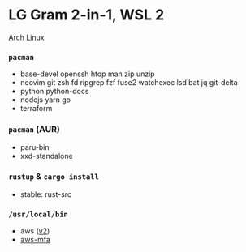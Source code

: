 LG Gram 2-in-1, WSL 2
========
[Arch Linux](https://github.com/yuk7/ArchWSL)

### `pacman`
- base-devel openssh htop man zip unzip
- neovim git zsh fd ripgrep fzf fuse2 watchexec lsd bat jq git-delta
- python python-docs
- nodejs yarn go
- terraform

### `pacman` (AUR)
- paru-bin
- xxd-standalone

### `rustup` & `cargo install`
- stable: rust-src

### `/usr/local/bin`
- aws ([v2](https://github.com/simnalamburt/awscliv2.appimage/releases))
- [aws-mfa](https://github.com/simnalamburt/snippets/blob/master/sh/aws-mfa)
